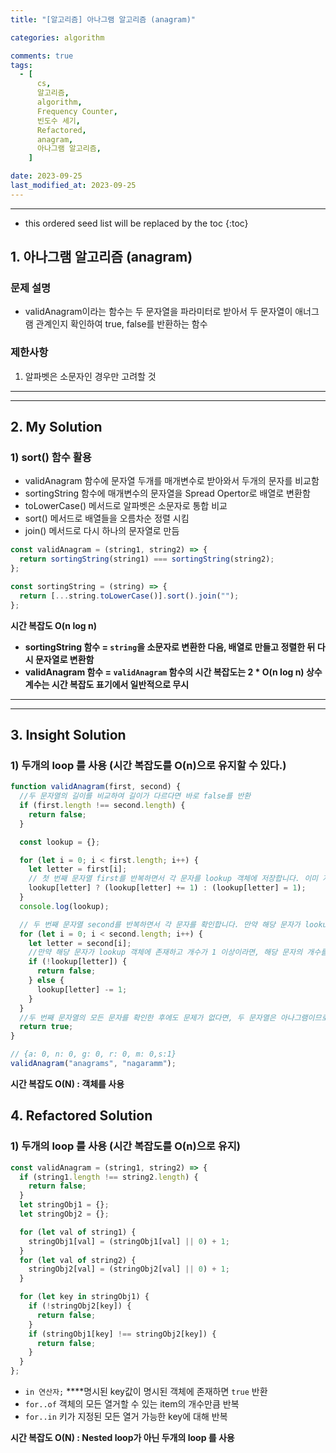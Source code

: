 ```yaml
---
title: "[알고리즘] 아나그램 알고리즘 (anagram)"

categories: algorithm

comments: true
tags:
  - [
      cs,
      알고리즘,
      algorithm,
      Frequency Counter,
      빈도수 세기,
      Refactored,
      anagram,
      아나그램 알고리즘,
    ]

date: 2023-09-25
last_modified_at: 2023-09-25
---
```


---

<!-- prettier-ignore -->
* this ordered seed list will be replaced by the toc 
{:toc}

## 1. 아나그램 **알고리즘 (anagram)**

### 문제 설명

- validAnagram이라는 함수는 두 문자열을 파라미터로 받아서 두 문자열이 애너그램 관계인지 확인하여 true, false를 반환하는 함수

### 제한사항

1. 알파벳은 소문자인 경우만 고려할 것

---

---

## 2. My **Solution**

### 1) sort() 함수 활용

- validAnagram 함수에 문자열 두개를 매개변수로 받아와서 두개의 문자를 비교함
- sortingString 함수에 매개변수의 문자열을 Spread Opertor로 배열로 변환함
- toLowerCase() 메서드로 알파벳은 소문자로 통합 비교
- sort() 메서드로 배열들을 오름차순 정렬 시킴
- join() 메서드로 다시 하나의 문자열로 만듬

```jsx
const validAnagram = (string1, string2) => {
  return sortingString(string1) === sortingString(string2);
};

const sortingString = (string) => {
  return [...string.toLowerCase()].sort().join("");
};
```

**시간 복잡도 O(n log n)**

- **sortingString 함수 = `string`을 소문자로 변환한 다음, 배열로 만들고 정렬한 뒤 다시 문자열로 변환함**
- **validAnagram 함수 = `validAnagram` 함수의 시간 복잡도는 2 \* O(n log n) 상수 계수는 시간 복잡도 표기에서 일반적으로 무시**

---

---

## 3. Insight **Solution**

### 1) **두개의 loop 를 사용** (**시간 복잡도를 O(n)으로 유지할 수 있다.**)

```jsx
function validAnagram(first, second) {
  //두 문자열의 길이를 비교하여 길이가 다르다면 바로 false를 반환
  if (first.length !== second.length) {
    return false;
  }

  const lookup = {};

  for (let i = 0; i < first.length; i++) {
    let letter = first[i];
    // 첫 번째 문자열 first를 반복하면서 각 문자를 lookup 객체에 저장합니다. 이미 저장된 문자라면 해당 문자의 개수를 1 증가시키고, 처음 나타나는 문자라면 개수를 1로 설정
    lookup[letter] ? (lookup[letter] += 1) : (lookup[letter] = 1);
  }
  console.log(lookup);

  // 두 번째 문자열 second를 반복하면서 각 문자를 확인합니다. 만약 해당 문자가 lookup 객체에 없거나 개수가 0이라면, 아나그램이 아니므로 false를 반환
  for (let i = 0; i < second.length; i++) {
    let letter = second[i];
    //만약 해당 문자가 lookup 객체에 존재하고 개수가 1 이상이라면, 해당 문자의 개수를 1 감소
    if (!lookup[letter]) {
      return false;
    } else {
      lookup[letter] -= 1;
    }
  }
  //두 번째 문자열의 모든 문자를 확인한 후에도 문제가 없다면, 두 문자열은 아나그램이므로 true를 반환합니다.
  return true;
}

// {a: 0, n: 0, g: 0, r: 0, m: 0,s:1}
validAnagram("anagrams", "nagaramm");
```

**시간 복잡도 O(N) : 객체를 사용**

## 4. Refactored **Solution**

### 1) **두개의 loop 를 사용** (**시간 복잡도를 O(n)으로 유지**)

```jsx
const validAnagram = (string1, string2) => {
  if (string1.length !== string2.length) {
    return false;
  }
  let stringObj1 = {};
  let stringObj2 = {};

  for (let val of string1) {
    stringObj1[val] = (stringObj1[val] || 0) + 1;
  }
  for (let val of string2) {
    stringObj2[val] = (stringObj2[val] || 0) + 1;
  }

  for (let key in stringObj1) {
    if (!stringObj2[key]) {
      return false;
    }
    if (stringObj1[key] !== stringObj2[key]) {
      return false;
    }
  }
};
```

- `in 연산자;` \*\*\*\*명시된 key값이 명시된 객체에 존재하면 `true` 반환
- `for..of` 객체의 모든 열거할 수 있는 item의 개수만큼 반복
- `for..in` 키가 지정된 모든 열거 가능한 key에 대해 반복

**시간 복잡도 O(N) : Nested loop가 아닌 두개의 loop 를 사용**

